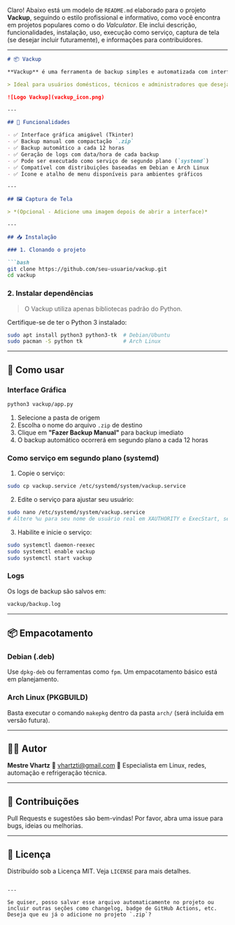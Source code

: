 Claro! Abaixo está um modelo de `README.md` elaborado para o projeto **Vackup**, seguindo o estilo profissional e informativo, como você encontra em projetos populares como o do *Valculator*. Ele inclui descrição, funcionalidades, instalação, uso, execução como serviço, captura de tela (se desejar incluir futuramente), e informações para contribuidores.

---

````markdown
# 📦 Vackup

**Vackup** é uma ferramenta de backup simples e automatizada com interface gráfica feita em Python (Tkinter). Com ela, você pode realizar backups em formato `.zip` de qualquer pasta do seu sistema manualmente ou de forma automática a cada 12 horas.

> Ideal para usuários domésticos, técnicos e administradores que desejam backups práticos com logs, agendamentos automáticos e integração fácil com o sistema.

![Logo Vackup](vackup_icon.png)

---

## 🚀 Funcionalidades

- ✅ Interface gráfica amigável (Tkinter)
- ✅ Backup manual com compactação `.zip`
- ✅ Backup automático a cada 12 horas
- ✅ Geração de logs com data/hora de cada backup
- ✅ Pode ser executado como serviço de segundo plano (`systemd`)
- ✅ Compatível com distribuições baseadas em Debian e Arch Linux
- ✅ Ícone e atalho de menu disponíveis para ambientes gráficos

---

## 🖼️ Captura de Tela

> *(Opcional - Adicione uma imagem depois de abrir a interface)*

---

## 📥 Instalação

### 1. Clonando o projeto

```bash
git clone https://github.com/seu-usuario/vackup.git
cd vackup
````

### 2. Instalar dependências

> O Vackup utiliza apenas bibliotecas padrão do Python.

Certifique-se de ter o Python 3 instalado:

```bash
sudo apt install python3 python3-tk  # Debian/Ubuntu
sudo pacman -S python tk             # Arch Linux
```

---

## 🧪 Como usar

### Interface Gráfica

```bash
python3 vackup/app.py
```

1. Selecione a pasta de origem
2. Escolha o nome do arquivo `.zip` de destino
3. Clique em **"Fazer Backup Manual"** para backup imediato
4. O backup automático ocorrerá em segundo plano a cada 12 horas

### Como serviço em segundo plano (systemd)

1. Copie o serviço:

```bash
sudo cp vackup.service /etc/systemd/system/vackup.service
```

2. Edite o serviço para ajustar seu usuário:

```bash
sudo nano /etc/systemd/system/vackup.service
# Altere %u para seu nome de usuário real em XAUTHORITY e ExecStart, se necessário
```

3. Habilite e inicie o serviço:

```bash
sudo systemctl daemon-reexec
sudo systemctl enable vackup
sudo systemctl start vackup
```

### Logs

Os logs de backup são salvos em:

```bash
vackup/backup.log
```

---

## 📦 Empacotamento

### Debian (.deb)

Use `dpkg-deb` ou ferramentas como `fpm`. Um empacotamento básico está em planejamento.

### Arch Linux (PKGBUILD)

Basta executar o comando `makepkg` dentro da pasta `arch/` (será incluída em versão futura).

---

## 👨‍💻 Autor

**Mestre Vhartz**
📧 [vhartzti@gmail.com](mailto:vhartzti@gmail.com)
🔧 Especialista em Linux, redes, automação e refrigeração técnica.

---

## 🤝 Contribuições

Pull Requests e sugestões são bem-vindas!
Por favor, abra uma issue para bugs, ideias ou melhorias.

---

## 📄 Licença

Distribuído sob a Licença MIT. Veja `LICENSE` para mais detalhes.

```

---

Se quiser, posso salvar esse arquivo automaticamente no projeto ou incluir outras seções como changelog, badge de GitHub Actions, etc. Deseja que eu já o adicione no projeto `.zip`?
```
